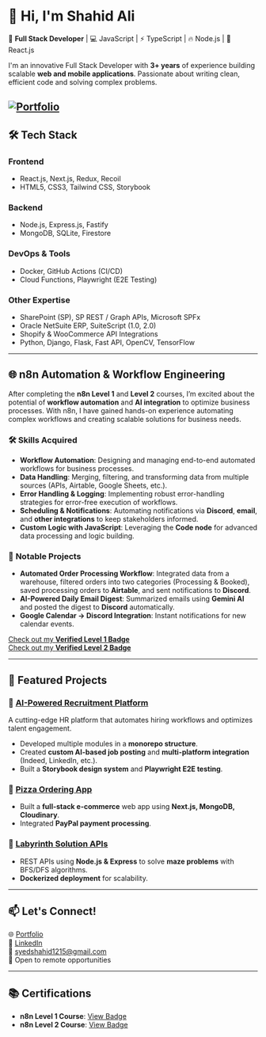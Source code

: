<!---
- 👋 Hi, I’m @syedshahidashiqali
- 👀 I’m interested in Node JS, React JS, Express JS, Nest JS, Web 3.0, and Metaverse.
- 🌱 I’m currently learning Web 3.0, Solidity, and Smart Contracts.
- 💞️ I’m looking to collaborate on MERN Stack projects.
- 📫 How to reach me ...
- [Connect with me on LinkedIn](https://www.linkedin.com/in/syed-shahid-ali-ssa/)
--->

<!---
syedshahidashiqali/syedshahidashiqali is a ✨ special ✨ repository because its `README.md` (this file) appears on your GitHub profile.
You can click the Preview link to take a look at your changes.
--->


# 👋 Hi, I'm Shahid Ali

🚀 **Full Stack Developer** | 💻 JavaScript | ⚡ TypeScript | 🔥 Node.js | 🎨 React.js  

I'm an innovative Full Stack Developer with **3+ years** of experience building scalable **web and mobile applications**. Passionate about writing clean, efficient code and solving complex problems. 


[![Portfolio](https://img.shields.io/badge/🌐%20Portfolio-Visit%20Now-blue?style=for-the-badge)](https://shahid-dev-portfolio.vercel.app)
---

## 🛠️ Tech Stack  

### **Frontend**
- React.js, Next.js, Redux, Recoil
- HTML5, CSS3, Tailwind CSS, Storybook

### **Backend**
- Node.js, Express.js, Fastify
- MongoDB, SQLite, Firestore

### **DevOps & Tools**
- Docker, GitHub Actions (CI/CD)
- Cloud Functions, Playwright (E2E Testing)

### **Other Expertise**
- SharePoint (SP), SP REST / Graph APIs, Microsoft SPFx
- Oracle NetSuite ERP, SuiteScript (1.0, 2.0)
- Shopify & WooCommerce API Integrations
- Python, Django, Flask, Fast API, OpenCV, TensorFlow  

---

## 🌐 **n8n Automation & Workflow Engineering**  

After completing the **n8n Level 1** and **Level 2** courses, I’m excited about the potential of **workflow automation** and **AI integration** to optimize business processes. With n8n, I have gained hands-on experience automating complex workflows and creating scalable solutions for business needs.

### 🛠️ **Skills Acquired**  
- **Workflow Automation**: Designing and managing end-to-end automated workflows for business processes.
- **Data Handling**: Merging, filtering, and transforming data from multiple sources (APIs, Airtable, Google Sheets, etc.).
- **Error Handling & Logging**: Implementing robust error-handling strategies for error-free execution of workflows.
- **Scheduling & Notifications**: Automating notifications via **Discord**, **email**, and **other integrations** to keep stakeholders informed.
- **Custom Logic with JavaScript**: Leveraging the **Code node** for advanced data processing and logic building.

### 🚀 **Notable Projects**  
- **Automated Order Processing Workflow**: Integrated data from a warehouse, filtered orders into two categories (Processing & Booked), saved processing orders to **Airtable**, and sent notifications to **Discord**.
- **AI-Powered Daily Email Digest**: Summarized emails using **Gemini AI** and posted the digest to **Discord** automatically.
- **Google Calendar → Discord Integration**: Instant notifications for new calendar events.

[Check out my **Verified Level 1 Badge**](https://community.n8n.io/badges/104/completed-n8n-course-level-1?username=syedshahidali)  
[Check out my **Verified Level 2 Badge**](https://community.n8n.io/badges/105/completed-n8n-course-level-2?username=syedshahidali)

---

## 🌟 Featured Projects  

<!---
### **🔹 [StepsConnect – AI-Powered Recruitment Platform](https://www.stepsconnect.com/)**
A cutting-edge HR platform that automates hiring workflows and optimizes talent engagement.  

🔗 [Candidate Platform](https://www.stepsconnect.com/) | 🔗 [HR Platform](https://www.stepsconnect.com/)  
--->
### **🔹 [AI-Powered Recruitment Platform](#)**
A cutting-edge HR platform that automates hiring workflows and optimizes talent engagement.  

- Developed multiple modules in a **monorepo structure**.
- Created **custom AI-based job posting** and **multi-platform integration** (Indeed, LinkedIn, etc.).
- Built a **Storybook design system** and **Playwright E2E testing**.

### **🔹 [Pizza Ordering App](https://nextjs-food-order-app.vercel.app/)**
- Built a **full-stack e-commerce** web app using **Next.js, MongoDB, Cloudinary**.
- Integrated **PayPal payment processing**.

### **🔹 [Labyrinth Solution APIs](https://github.com/syedshahidashiqali/labyrinth-solution-apis)**
- REST APIs using **Node.js & Express** to solve **maze problems** with BFS/DFS algorithms.
- **Dockerized deployment** for scalability.

---

## 📫 Let's Connect!  
🌐 [Portfolio](https://shahid-dev-portfolio.vercel.app)  
💼 [LinkedIn](https://www.linkedin.com/in/syed-shahid-ali-ssa)  
📧 syedshahid1215@gmail.com  
📍 Open to remote opportunities  

---

## 📚 Certifications  
- **n8n Level 1 Course**: [View Badge](https://community.n8n.io/badges/104/completed-n8n-course-level-1?username=syedshahidali)  
- **n8n Level 2 Course**: [View Badge](https://community.n8n.io/badges/105/completed-n8n-course-level-2?username=syedshahidali)
